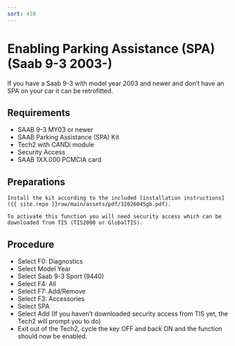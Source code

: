 ```yaml
---
sort: 410
---
```


# Enabling Parking Assistance (SPA) (Saab 9-3 2003-)

If you have a Saab 9-3 with model year 2003 and newer and don’t have an SPA on your car it can be retrofitted.

## Requirements

* SAAB 9-3 MY03 or newer
* SAAB Parking Assistance (SPA) Kit
* Tech2 with CANDi module
* Security Access
* SAAB 1XX.000 PCMCIA card

## Preparations

    Install the kit according to the included [installation instructions]({{ site.repo }}raw/main/assets/pdf/32026045gb.pdf).

    To activate this function you will need security access which can be downloaded from TIS (TIS2000 or GlobalTIS).

## Procedure

* Select F0: Diagnostics
* Select Model Year
* Select Saab 9-3 Sport (9440)
* Select F4: All
* Select F7: Add/Remove
* Select F3: Accessories
* Select SPA
* Select Add (If you haven’t downloaded security access from TIS yet, the Tech2 will prompt you to do)
* Exit out of the Tech2, cycle the key OFF and back ON and the function should now be enabled.
